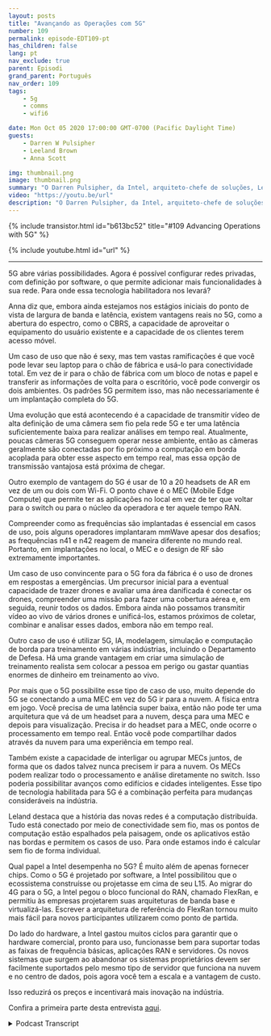 ```yaml
---
layout: posts
title: "Avançando as Operações com 5G"
number: 109
permalink: episode-EDT109-pt
has_children: false
lang: pt
nav_exclude: true
parent: Episodi
grand_parent: Português
nav_order: 109
tags:
    - 5g
    - comms
    - wifi6

date: Mon Oct 05 2020 17:00:00 GMT-0700 (Pacific Daylight Time)
guests:
    - Darren W Pulsipher
    - Leeland Brown
    - Anna Scott

img: thumbnail.png
image: thumbnail.png
summary: "O Darren Pulsipher, da Intel, arquiteto-chefe de soluções, Leland Brown, engenheiro principal: diretor técnico de comunicações avançadas, e a Dra. Anna Scott, arquiteta-chefe de borda para o setor público, falam sobre a história das comunicações avançadas e os futuros casos de uso com 5G. Parte dois de dois."
video: "https://youtu.be/url"
description: "O Darren Pulsipher, da Intel, arquiteto-chefe de soluções, Leland Brown, engenheiro principal: diretor técnico de comunicações avançadas, e a Dra. Anna Scott, arquiteta-chefe de borda para o setor público, falam sobre a história das comunicações avançadas e os futuros casos de uso com 5G. Parte dois de dois."
---
```


<div>
{% include transistor.html id="b613bc52" title="#109 Advancing Operations with 5G" %}

{% include youtube.html id="url" %}
</div>

---

5G abre várias possibilidades. Agora é possível configurar redes privadas, com definição por software, o que permite adicionar mais funcionalidades à sua rede. Para onde essa tecnologia habilitadora nos levará?

Anna diz que, embora ainda estejamos nos estágios iniciais do ponto de vista de largura de banda e latência, existem vantagens reais no 5G, como a abertura do espectro, como o CBRS, a capacidade de aproveitar o equipamento do usuário existente e a capacidade de os clientes terem acesso móvel.

Um caso de uso que não é sexy, mas tem vastas ramificações é que você pode levar seu laptop para o chão de fábrica e usá-lo para conectividade total. Em vez de ir para o chão de fábrica com um bloco de notas e papel e transferir as informações de volta para o escritório, você pode convergir os dois ambientes. Os padrões 5G permitem isso, mas não necessariamente é um implantação completa do 5G.

Uma evolução que está acontecendo é a capacidade de transmitir vídeo de alta definição de uma câmera sem fio pela rede 5G e ter uma latência suficientemente baixa para realizar análises em tempo real. Atualmente, poucas câmeras 5G conseguem operar nesse ambiente, então as câmeras geralmente são conectadas por fio próximo a computação em borda acoplada para obter esse aspecto em tempo real, mas essa opção de transmissão vantajosa está próxima de chegar.

Outro exemplo de vantagem do 5G é usar de 10 a 20 headsets de AR em vez de um ou dois com Wi-Fi. O ponto chave é o MEC (Mobile Edge Compute) que permite ter as aplicações no local em vez de ter que voltar para o switch ou para o núcleo da operadora e ter aquele tempo RAN.

Compreender como as frequências são implantadas é essencial em casos de uso, pois alguns operadores implantaram mmWave apesar dos desafios; as frequências n41 e n42 reagem de maneira diferente no mundo real. Portanto, em implantações no local, o MEC e o design de RF são extremamente importantes.

Um caso de uso convincente para o 5G fora da fábrica é o uso de drones em respostas a emergências. Um precursor inicial para a eventual capacidade de trazer drones e avaliar uma área danificada é conectar os drones, compreender uma missão para fazer uma cobertura aérea e, em seguida, reunir todos os dados. Embora ainda não possamos transmitir vídeo ao vivo de vários drones e unificá-los, estamos próximos de coletar, combinar e analisar esses dados, embora não em tempo real.

Outro caso de uso é utilizar 5G, IA, modelagem, simulação e computação de borda para treinamento em várias indústrias, incluindo o Departamento de Defesa. Há uma grande vantagem em criar uma simulação de treinamento realista sem colocar a pessoa em perigo ou gastar quantias enormes de dinheiro em treinamento ao vivo.

Por mais que o 5G possibilite esse tipo de caso de uso, muito depende do 5G se conectando a uma MEC em vez do 5G ir para a nuvem. A física entra em jogo. Você precisa de uma latência super baixa, então não pode ter uma arquitetura que vá de um headset para a nuvem, desça para uma MEC e depois para visualização. Precisa ir do headset para a MEC, onde ocorre o processamento em tempo real. Então você pode compartilhar dados através da nuvem para uma experiência em tempo real.

Também existe a capacidade de interligar ou agrupar MECs juntos, de forma que os dados talvez nunca precisem ir para a nuvem. Os MECs podem realizar todo o processamento e análise diretamente no switch. Isso poderia possibilitar avanços como edifícios e cidades inteligentes. Esse tipo de tecnologia habilitada para 5G é a combinação perfeita para mudanças consideráveis na indústria.

Leland destaca que a história das novas redes é a computação distribuída. Tudo está conectado por meio de conectividade sem fio, mas os pontos de computação estão espalhados pela paisagem, onde os aplicativos estão nas bordas e permitem os casos de uso. Para onde estamos indo é calcular sem fio de forma individual.

Qual papel a Intel desempenha no 5G? É muito além de apenas fornecer chips. Como o 5G é projetado por software, a Intel possibilitou que o ecossistema construísse ou projetasse em cima de seu L15. Ao migrar do 4G para o 5G, a Intel pegou o bloco funcional do RAN, chamado FlexRan, e permitiu às empresas projetarem suas arquiteturas de banda base e virtualizá-las. Escrever a arquitetura de referência do FlexRan tornou muito mais fácil para novos participantes utilizarem como ponto de partida.

Do lado do hardware, a Intel gastou muitos ciclos para garantir que o hardware comercial, pronto para uso, funcionasse bem para suportar todas as faixas de frequência básicas, aplicações RAN e servidores. Os novos sistemas que surgem ao abandonar os sistemas proprietários devem ser facilmente suportados pelo mesmo tipo de servidor que funciona na nuvem e no centro de dados, pois agora você tem a escala e a vantagem de custo.

Isso reduzirá os preços e incentivará mais inovação na indústria.

Confira a primeira parte desta entrevista [aqui](episódio-EDT108).



<details>
<summary> Podcast Transcript </summary>

<p></p>

</details>
